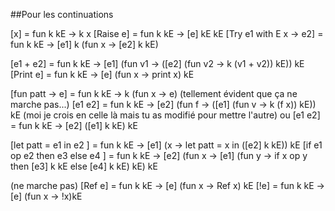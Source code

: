 ##Pour les continuations


[x] = fun k kE -> k x
[Raise e] = fun k kE -> [e] kE kE
[Try e1 with E x -> e2] = fun k kE -> [e1] k (fun x -> [e2] k kE)

[e1 + e2] = fun k kE -> [e1] (fun v1 -> ([e2] (fun v2 -> k (v1 + v2)) kE)) kE
[Print e] = fun k kE -> [e] (fun x -> print x) kE

[fun patt -> e] = fun k kE -> k (fun x -> e) (tellement évident que ça ne marche pas...)
[e1 e2] = fun k kE -> [e2] (fun f -> ([e1] (fun v -> k (f x)) kE)) kE (moi je crois en celle là mais tu as modifié pour mettre l'autre)
ou
[e1 e2] = fun k kE -> [e2] ([e1] k kE) kE

[let patt = e1 in e2 ] = fun k kE -> [e1] (x -> let patt  = x in ([e2] k kE)) kE
[if e1 op e2 then e3 else e4 ] = fun k kE -> [e2] (fun x -> [e1] (fun y -> if x op y then [e3] k kE else [e4] k kE) kE) kE


(ne marche pas)
[Ref e] = fun k kE -> [e] (fun x -> Ref x) kE
[!e] = fun k kE -> [e] (fun x -> !x)kE 
